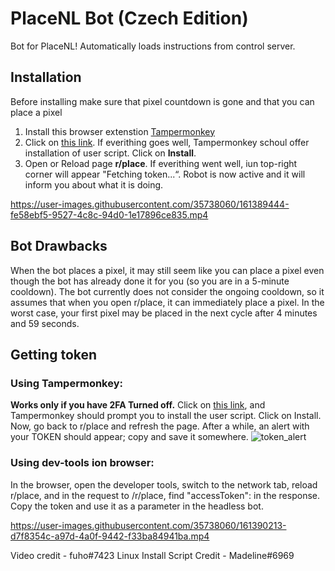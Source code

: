 # PlaceNL Bot (Czech Edition)
 
Bot for PlaceNL! Automatically loads instructions from control server.
 
 
## Installation
 
Before installing make sure that pixel countdown is gone and that you can place a pixel
 
1. Install this browser extenstion [Tampermonkey](https://www.tampermonkey.net/)
2. Click on [this link](./tampermonkey/placenlbot.user.js?raw=1). If everithing goes well, Tampermonkey schoul offer installation of user script. Click on **Install**.
3. Open or Reload page **r/place**. If everithing went well, iun top-right corner will appear "Fetching token...“. Robot is now active and it will inform you about what it is doing.
 
 
 
https://user-images.githubusercontent.com/35738060/161389444-fe58ebf5-9527-4c8c-94d0-1e17896ce835.mp4
 
 
 
## Bot Drawbacks
 
When the bot places a pixel, it may still seem like you can place a pixel even though the bot has already done it for you (so you are in a 5-minute cooldown). The bot currently does not consider the ongoing cooldown, so it assumes that when you open r/place, it can immediately place a pixel. In the worst case, your first pixel may be placed in the next cycle after 4 minutes and 59 seconds.
 
 
 
## Getting token
 
### Using Tampermonkey:  
**Works only if you have 2FA Turned off.**
Click on [this link](./tampermonkey/print_token.user.js?raw=1), and Tampermonkey should prompt you to install the user script. Click on Install. Now, go back to r/place and refresh the page. After a while, an alert with your TOKEN should appear; copy and save it somewhere.
![token_alert](https://user-images.githubusercontent.com/539452/161394556-09c14efe-9f1d-4511-92bc-682100f34043.jpg)
 
### Using dev-tools ion browser:  
In the browser, open the developer tools, switch to the network tab, reload r/place, and in the request to /r/place, find "accessToken":<token> in the response. Copy the token and use it as a parameter in the headless bot.
 
https://user-images.githubusercontent.com/35738060/161390213-d7f8354c-a97d-4a0f-9442-f33ba84941ba.mp4
 
Video credit - fuho#7423
Linux Install Script Credit - Madeline#6969

